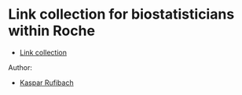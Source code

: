 # Link collection for biostatisticians within Roche

* [Link collection](links.html)

Author: 

* [Kaspar Rufibach](mailto:kaspar.rufibach@roche.com)